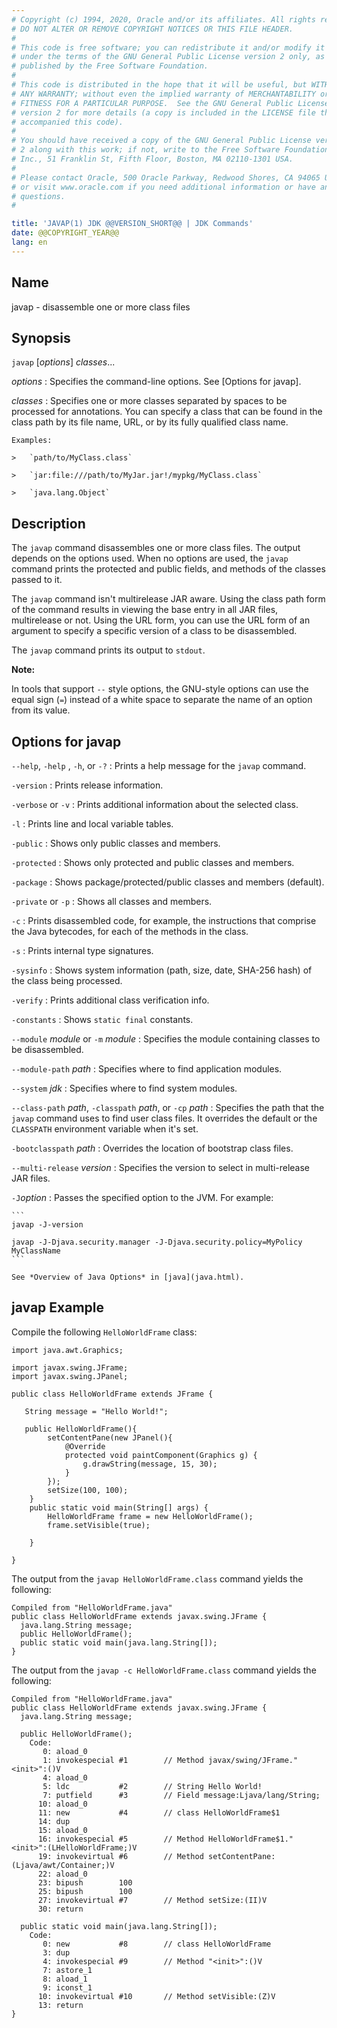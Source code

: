 ```yaml
---
# Copyright (c) 1994, 2020, Oracle and/or its affiliates. All rights reserved.
# DO NOT ALTER OR REMOVE COPYRIGHT NOTICES OR THIS FILE HEADER.
#
# This code is free software; you can redistribute it and/or modify it
# under the terms of the GNU General Public License version 2 only, as
# published by the Free Software Foundation.
#
# This code is distributed in the hope that it will be useful, but WITHOUT
# ANY WARRANTY; without even the implied warranty of MERCHANTABILITY or
# FITNESS FOR A PARTICULAR PURPOSE.  See the GNU General Public License
# version 2 for more details (a copy is included in the LICENSE file that
# accompanied this code).
#
# You should have received a copy of the GNU General Public License version
# 2 along with this work; if not, write to the Free Software Foundation,
# Inc., 51 Franklin St, Fifth Floor, Boston, MA 02110-1301 USA.
#
# Please contact Oracle, 500 Oracle Parkway, Redwood Shores, CA 94065 USA
# or visit www.oracle.com if you need additional information or have any
# questions.
#

title: 'JAVAP(1) JDK @@VERSION_SHORT@@ | JDK Commands'
date: @@COPYRIGHT_YEAR@@
lang: en
---
```


## Name

javap - disassemble one or more class files

## Synopsis

`javap` \[*options*\] *classes*...

*options*
:   Specifies the command-line options. See [Options for javap].

*classes*
:   Specifies one or more classes separated by spaces to be processed for
    annotations. You can specify a class that can be found in the class path by
    its file name, URL, or by its fully qualified class name.

    Examples:

    >   `path/to/MyClass.class`

    >   `jar:file:///path/to/MyJar.jar!/mypkg/MyClass.class`

    >   `java.lang.Object`

## Description

The `javap` command disassembles one or more class files. The output depends on
the options used. When no options are used, the `javap` command prints the
protected and public fields, and methods of the classes passed to it.

The `javap` command isn't multirelease JAR aware. Using the class path form of
the command results in viewing the base entry in all JAR files, multirelease or
not. Using the URL form, you can use the URL form of an argument to specify a
specific version of a class to be disassembled.

The `javap` command prints its output to `stdout`.

**Note:**

In tools that support `--` style options, the GNU-style options can use the
equal sign (`=`) instead of a white space to separate the name of an option
from its value.

## Options for javap

`--help`, `-help` , `-h`, or `-?`
:   Prints a help message for the `javap` command.

`-version`
:   Prints release information.

`-verbose` or `-v`
:   Prints additional information about the selected class.

`-l`
:   Prints line and local variable tables.

`-public`
:   Shows only public classes and members.

`-protected`
:   Shows only protected and public classes and members.

`-package`
:   Shows package/protected/public classes and members (default).

`-private` or `-p`
:   Shows all classes and members.

`-c`
:   Prints disassembled code, for example, the instructions that comprise the
    Java bytecodes, for each of the methods in the class.

`-s`
:   Prints internal type signatures.

`-sysinfo`
:   Shows system information (path, size, date, SHA-256 hash) of the class being
    processed.

`-verify`
:   Prints additional class verification info.

`-constants`
:   Shows `static final` constants.

`--module` *module* or `-m` *module*
:   Specifies the module containing classes to be disassembled.

`--module-path` *path*
:   Specifies where to find application modules.

`--system` *jdk*
:   Specifies where to find system modules.

`--class-path` *path*, `-classpath` *path*, or `-cp` *path*
:   Specifies the path that the `javap` command uses to find user class files.
    It overrides the default or the `CLASSPATH` environment variable when it's
    set.

`-bootclasspath` *path*
:   Overrides the location of bootstrap class files.

`--multi-release` *version*
:   Specifies the version to select in multi-release JAR files.

`-J`*option*
:   Passes the specified option to the JVM. For example:

    ```
    javap -J-version

    javap -J-Djava.security.manager -J-Djava.security.policy=MyPolicy MyClassName
    ```

    See *Overview of Java Options* in [java](java.html).

## javap Example

Compile the following `HelloWorldFrame` class:

```
import java.awt.Graphics;

import javax.swing.JFrame;
import javax.swing.JPanel;

public class HelloWorldFrame extends JFrame {

   String message = "Hello World!";

   public HelloWorldFrame(){
        setContentPane(new JPanel(){
            @Override
            protected void paintComponent(Graphics g) {
                g.drawString(message, 15, 30);
            }
        });
        setSize(100, 100);
    }
    public static void main(String[] args) {
        HelloWorldFrame frame = new HelloWorldFrame();
        frame.setVisible(true);

    }

}
```

The output from the `javap HelloWorldFrame.class` command yields the following:

```
Compiled from "HelloWorldFrame.java"
public class HelloWorldFrame extends javax.swing.JFrame {
  java.lang.String message;
  public HelloWorldFrame();
  public static void main(java.lang.String[]);
}
```

The output from the `javap -c HelloWorldFrame.class` command yields the
following:

```
Compiled from "HelloWorldFrame.java"
public class HelloWorldFrame extends javax.swing.JFrame {
  java.lang.String message;

  public HelloWorldFrame();
    Code:
       0: aload_0
       1: invokespecial #1        // Method javax/swing/JFrame."<init>":()V
       4: aload_0
       5: ldc           #2        // String Hello World!
       7: putfield      #3        // Field message:Ljava/lang/String;
      10: aload_0
      11: new           #4        // class HelloWorldFrame$1
      14: dup
      15: aload_0
      16: invokespecial #5        // Method HelloWorldFrame$1."<init>":(LHelloWorldFrame;)V
      19: invokevirtual #6        // Method setContentPane:(Ljava/awt/Container;)V
      22: aload_0
      23: bipush        100
      25: bipush        100
      27: invokevirtual #7        // Method setSize:(II)V
      30: return

  public static void main(java.lang.String[]);
    Code:
       0: new           #8        // class HelloWorldFrame
       3: dup
       4: invokespecial #9        // Method "<init>":()V
       7: astore_1
       8: aload_1
       9: iconst_1
      10: invokevirtual #10       // Method setVisible:(Z)V
      13: return
}
```
